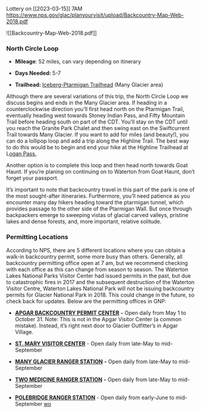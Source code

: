 Lottery on [[2023-03-15]] 7AM
https://www.nps.gov/glac/planyourvisit/upload/Backcountry-Map-Web-2018.pdf

![[Backcountry-Map-Web-2018.pdf]]

### North Circle Loop

*   **Mileage**: 52 miles, can vary depending on itinerary
    
*   **Days Needed:** 5-7
    
*   **Trailhead:** [Iceberg-Ptarmigan Trailhead](https://www.google.com/maps/place/Iceberg+Ptarmigan+Trailhead/@48.7998888,-113.6775952,17.52z/data=!4m13!1m5!2m4!1sptarmigan+wall+trailhead!5m2!5m1!1s2018-10-28!3m6!1s0x5368b20c283fe125:0x3ba533a17933d096!5m1!1s2018-10-28!8m2!3d48.7995359!4d-113.6773919) (Many Glacier area)
    

Although there are several variations of this trip, the North Circle Loop we discuss begins and ends in the Many Glacier area. If heading in a counterclockwise direction you’ll first head north on the Ptarmigan Trail, eventually heading west towards Stoney Indian Pass, and Fifty Mountain Trail before heading south on part of the CDT. You’ll stay on the CDT until you reach the Granite Park Chalet and then swing east on the Swiftcurrent Trail towards Many Glacier. If you want to add for miles (and beauty!), you can do a lollipop loop and add a trip along the Highline Trail. The best way to do this would be to begin and end your hike at the Highline Trailhead at L[ogan Pass.](https://www.google.com/maps/place/Logan+Pass+Visitor+Center/@48.6963734,-113.7203715,17z/data=!4m7!3m6!1s0x5368af512bf83b1f:0x64cdf1479b75bbbd!5m1!1s2018-10-28!8m2!3d48.6953271!4d-113.7180487)

Another option is to complete this loop and then head north towards Goat Haunt. If you’re planing on continuing on to Waterton from Goat Haunt, don’t forget your passport.

It’s important to note that backcountry travel in this part of the park is one of the most sought-after itineraries. Furthermore, you’ll need patience as you encounter many day hikers heading toward the ptarmigan tunnel, which provides passage to the other side of the Ptarmigan Wall. But once through backpackers emerge to sweeping vistas of glacial carved valleys, pristine lakes and dense forests, and, more important, relative solitude.

### Permitting Locations

According to NPS, there are 5 different locations where you can obtain a walk-in backcountry permit, some more busy than others. Generally, all backcountry permitting office open at 7 am, but we recommend checking with each office as this can change from season to season. The Waterton Lakes National Parks Visitor Center had issued permits in the past, but due to catastrophic fires in 2017 and the subsequent destruction of the Waterton Visitor Centre, Waterton Lakes National Park will not be issuing backcountry permits for Glacier National Park in 2018. This could change in the future, so check back for updates. Below are the permitting offices in GNP:

*   [**APGAR BACKCOUNTRY PERMIT CENTER**](https://www.google.com/maps/dir/Apgar,+MT+59936/48.5264976,-113.9940127/@48.5271398,-113.9958298,17z/data=!3m1!4b1!4m9!4m8!1m5!1m1!1s0x5366175c8f136cfd:0x192a64fd191df9fb!2m2!1d-113.9931745!2d48.527745!1m0!3e0) **-** Open daily from May 1 to October 31. Note: This is not in the Apgar Visitor Center (a common mistake). Instead, it’s right next door to Glacier Outfitter’s in Apgar Village.
    
*   [**ST. MARY VISITOR CENTER**](https://www.google.com/maps/place/Saint+Mary+Visitor+Center/@48.7473271,-113.4412223,17z/data=!3m1!4b1!4m5!3m4!1s0x5368b82bab354b51:0x24586aacc42631d7!8m2!3d48.7473236!4d-113.4390336) - Open daily from late-May to mid-September
    
*   [**MANY GLACIER RANGER STATION**](https://www.google.com/maps/place/Many+Glacier+Ranger+Station/@48.7979168,-113.6780813,17z/data=!3m1!4b1!4m5!3m4!1s0x5368b20968ff5097:0x47e1a4663b408772!8m2!3d48.7979133!4d-113.6758927) **-** Open daily from late-May to mid-September
    
*   [**TWO MEDICINE RANGER STATION**](https://www.google.com/maps/place/Two+Medicine+Ranger+Station/@48.4862336,-113.3692114,17z/data=!3m1!4b1!4m5!3m4!1s0x5368901555555555:0x109d56a0042c63ae!8m2!3d48.4862301!4d-113.3670227) **-** Open daily from late-May to mid-September
    
*   [**POLEBRIDGE RANGER STATION**](https://www.google.com/maps/place/Polebridge+Ranger+Station/@48.7835489,-114.2828045,17z/data=!3m1!4b1!4m5!3m4!1s0x5365e3aaf80c232d:0x7eb2c81e0cfe192a!8m2!3d48.7835454!4d-114.2806158) \- Open daily from early-June to mid-September
[wo]()
